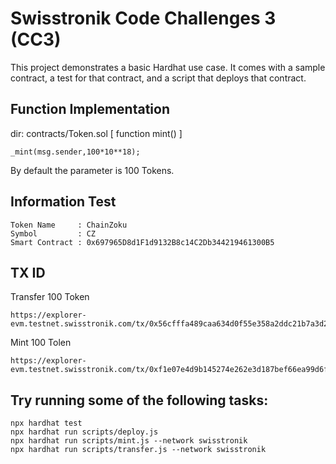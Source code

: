# Swisstronik Code Challenges 3 (CC3)

This project demonstrates a basic Hardhat use case. It comes with a sample contract, a test for that contract, and a script that deploys that contract.

## Function Implementation
dir: contracts/Token.sol [ function mint() ]
```
_mint(msg.sender,100*10**18);
```
By default the parameter is 100 Tokens.

## Information Test
```
Token Name     : ChainZoku
Symbol         : CZ
Smart Contract : 0x697965D8d1F1d9132B8c14C2Db344219461300B5
```

## TX ID
Transfer 100 Token
```
https://explorer-evm.testnet.swisstronik.com/tx/0x56cfffa489caa634d0f55e358a2ddc21b7a3d27b8698a6369588d1230f5d370d
```

Mint 100 Tolen
```
https://explorer-evm.testnet.swisstronik.com/tx/0xf1e07e4d9b145274e262e3d187bef66ea99d6f01c416fdf55edf36042c0e82cb
```

## Try running some of the following tasks:

```shell
npx hardhat test
npx hardhat run scripts/deploy.js
npx hardhat run scripts/mint.js --network swisstronik
npx hardhat run scripts/transfer.js --network swisstronik
```
